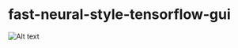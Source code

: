 # fast-neural-style-tensorflow-gui


![Alt text](https://github.com/yimingstyle/fast-neural-style-tensorflow-gui/blob/master/WX20180508-135745.png)
